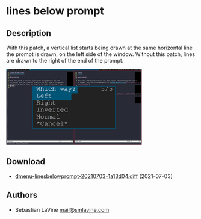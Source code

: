 lines below prompt
==================

Description
-----------
With this patch, a vertical list starts being drawn at the same
horizontal line the prompt is drawn, on the left side of the window.
Without this patch, lines are drawn to the right of the end of the
prompt.

![dmenu lines-below-prompt screenshot](dmenu_lines-below-prompt.png)

Download
--------
* [dmenu-linesbelowprompt-20210703-1a13d04.diff](dmenu-linesbelowprompt-20210703-1a13d04.diff) (2021-07-03)

Authors
-------
* Sebastian LaVine <mail@smlavine.com>

